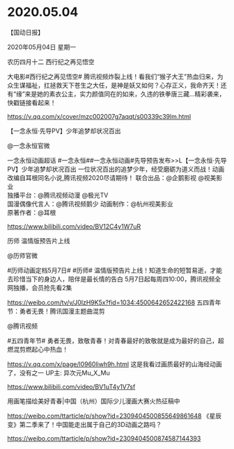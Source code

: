 # 2020.05.04

【国动日报】

2020年05月04日  星期一

农历四月十二
西行纪之再见悟空

大电影#西行纪之再见悟空# 腾讯视频炸裂上线！看我们“猴子大王”热血归来，为众生谋福祉，扛拯救天下苍生之大任，是神是妖又如何？心存正义，我命齐天！还有“缘”来是她的素衣公主，实力颜值同在的如来，久违的铁拳唐三藏…精彩袭来，快戳链接看起来！

https://v.qq.com/x/cover/mzc002007g7aqqt/s00339c39lm.html



【一念永恒·先导PV】少年追梦却状况百出

@一念永恒官微

一念永恒动画超话
#一念永恒##一念永恒动画#先导预告发布>>L【一念永恒·先导PV】少年追梦却状况百出
一位状况百出的追梦少年，经受磨砺为道义而战！动画改编自耳根同名小说,腾讯视频2020尽请期待！
联合出品：@企鹅影视  @视美影业  
独播平台：@腾讯视频动漫 @极光TV  
国漫偶像代言人：@腾讯视频鹅少
动画制作：@杭州视美影业  
原著作者：@耳根

https://www.bilibili.com/video/BV12C4y1W7uR

 


历师  温情版预告片上线

@历师官微                            

#历师动画定档5月7日# #历师# 温情版预告片上线！知道生命的短暂易逝，才能去珍惜当下的身边人，陪伴是最长情的告白
5月7日起每周四10:00，腾讯视频全网独播，会员抢先看2集

https://weibo.com/tv/v/J0lzH9K5x?fid=1034:4500642652422168
 五四青年节：勇者无畏！腾讯国漫主题曲混剪

@腾讯视频 

#五四青年节# 勇者无畏，致敬青春！对青春最好的致敬就是成为最好的自己，超燃混剪燃起心中热血！

https://v.qq.com/x/page/l0960liwh9h.html
这是我看过画质最好的山海经动画了，没有之一 UP主: 异次元Mu_X_Mu

https://www.bilibili.com/video/BV1uT4y1V7sf


用画笔描绘美好青春|中国（杭州）国际少儿漫画大赛火热征稿中

https://weibo.com/ttarticle/p/show?id=2309404500855649861648
《星辰变》第二季来了！中国能走出属于自己的3D动画之路吗？

https://weibo.com/ttarticle/p/show?id=2309404500874587144393 